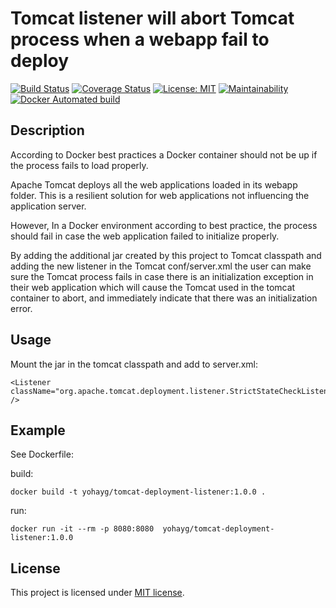 Tomcat listener will abort Tomcat process when a webapp fail to deploy
=========================
 [![Build Status](https://travis-ci.org/yohayg/tomcat-deployment-listener.svg?branch=master)](https://travis-ci.org/yohayg/tomcat-deployment-listener)
 [![Coverage Status](https://coveralls.io/repos/github/yohayg/tomcat-deployment-listener/badge.svg?branch=master)](https://coveralls.io/github/yohayg/tomcat-deployment-listener?branch=master) 
 [![License: MIT](https://img.shields.io/badge/License-MIT-green.svg)](https://opensource.org/licenses/MIT)
 [![Maintainability](https://api.codeclimate.com/v1/badges/ceb43a5678ffe6d7e1de/maintainability)](https://codeclimate.com/github/yohayg/tomcat-deployment-listener/maintainability)
 [![Docker Automated build](https://img.shields.io/docker/automated/jrottenberg/ffmpeg.svg)](https://hub.docker.com/r/yohayg/tomcat-deployment-listener/)


Description
-----------

According to Docker best practices a Docker container should not be up if the process fails to load properly.

Apache Tomcat deploys all the web applications loaded in its webapp folder. This is a resilient solution for web
applications not influencing the application server.

However, In a Docker environment according to best practice, the process should fail in case the web application
failed to initialize properly.

By adding the additional jar created by this project to Tomcat classpath and adding the new listener in the Tomcat
conf/server.xml the user can make sure the Tomcat process fails in case there is an initialization exception in
their web application which will cause the Tomcat used in the tomcat container to abort, and immediately indicate
that there was an initialization error.


Usage
-----

Mount the jar in the tomcat classpath and add to server.xml:

    <Listener className="org.apache.tomcat.deployment.listener.StrictStateCheckListener" />


Example
-------
See Dockerfile:

build:


    docker build -t yohayg/tomcat-deployment-listener:1.0.0 .

run:

    docker run -it --rm -p 8080:8080  yohayg/tomcat-deployment-listener:1.0.0


License
-------
This project is licensed under [MIT license](http://opensource.org/licenses/MIT).
